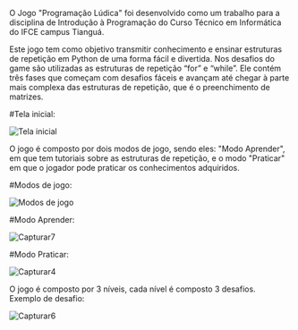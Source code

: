 O Jogo "Programação Lúdica" foi desenvolvido como um trabalho para a disciplina de Introdução à Programação do Curso Técnico em Informática do IFCE campus Tianguá.

Este jogo tem como objetivo transmitir conhecimento e ensinar estruturas de repetição em Python de uma forma fácil e divertida. Nos desafios do game são utilizadas as estruturas de repetição “for” e “while”. Ele contém três fases que começam com desafios fáceis e avançam até chegar à parte mais complexa das estruturas de repetição, que é o preenchimento de matrizes.

#Tela inicial:

![Tela inicial](https://github.com/user-attachments/assets/e7d0d591-7e1e-479f-bd36-792ad5ea6dc5)

O jogo é composto por dois modos de jogo, sendo eles: "Modo Aprender", em que tem tutoriais sobre as estruturas de repetição, e o modo "Praticar" em que o jogador pode praticar os conhecimentos adquiridos.

#Modos de jogo:

![Modos de jogo](https://github.com/user-attachments/assets/26486386-ab56-4cb0-bc4c-5ae1de393d8e)

#Modo Aprender: 

![Capturar7](https://github.com/user-attachments/assets/8b13bde4-20a7-4686-93b3-8500a468ae4f)

#Modo Praticar:

![Capturar4](https://github.com/user-attachments/assets/97efd02d-d38c-458c-93a8-9d9812d9094c)


O jogo é composto por 3 níveis, cada nível é composto 3 desafios.  
Exemplo de desafio:

![Capturar6](https://github.com/user-attachments/assets/ff5da2a5-d99a-4533-84ab-b9ae8893ceb1)




